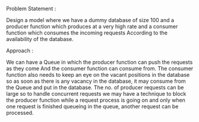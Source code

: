 Problem Statement : 

Design a model where we have a dummy database of size 100 and a producer function which produces at a very high rate and a consumer function which consumes the incoming  requests 
According to the availability of the database.

Approach :

We can have a Queue in which the producer function can push the requests as they come 
And the consumer function can consume from.
The consumer function also needs to keep an eye on the vacant positions in the database so 
as soon as there is any vacancy in the database, it may consume from the Queue and put in the database.
The no. of producer requests can be large so to handle concurrent requests we may have a 
technique to block the producer function while a request process is going on and only when one request is finished queueing in the queue, another request can be processed.
